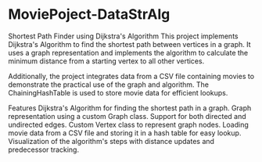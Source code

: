 # MoviePoject-DataStrAlg

Shortest Path Finder using Dijkstra's Algorithm
This project implements Dijkstra's Algorithm to find the shortest path between vertices in a graph. It uses a graph representation and implements the algorithm to calculate the minimum distance from a starting vertex to all other vertices.

Additionally, the project integrates data from a CSV file containing movies to demonstrate the practical use of the graph and algorithm. The ChainingHashTable is used to store movie data for efficient lookups.

Features
Dijkstra's Algorithm for finding the shortest path in a graph.
Graph representation using a custom Graph class.
Support for both directed and undirected edges.
Custom Vertex class to represent graph nodes.
Loading movie data from a CSV file and storing it in a hash table for easy lookup.
Visualization of the algorithm's steps with distance updates and predecessor tracking. 